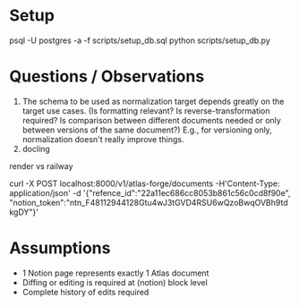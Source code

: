 # Setup

psql -U postgres -a -f scripts/setup_db.sql
python scripts/setup_db.py

# Questions / Observations

1. The schema to be used as normalization target depends greatly on the target use cases. (Is formatting relevant? Is reverse-transformation required? Is comparison between different documents needed or only between versions of the same document?) E.g., for versioning only, normalization doesn't really improve things.
2. docling

render vs railway

curl -X POST localhost:8000/v1/atlas-forge/documents -H'Content-Type: application/json' -d '{"refence_id":"22a11ec686cc8053b861c56c0cd8f90e", "notion_token":"ntn_F48112944128Gtu4wJ3tGVD4RSU6wQzoBwqOVBh9tdkgDY"}'


# Assumptions

- 1 Notion page represents exactly 1 Atlas document
- Diffing or editing is required at (notion) block level
- Complete history of edits required